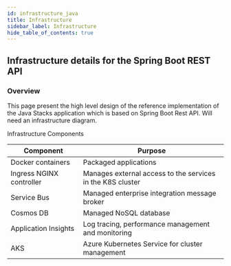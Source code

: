 ```yaml
---
id: infrastructure_java
title: Infrastructure
sidebar_label: Infrastructure
hide_table_of_contents: true
---
```


## Infrastructure details for the Spring Boot REST API

### Overview

This page present the high level design of the reference implementation of the Java Stacks
application which is based on Spring Boot Rest API.
Will need an infrastructure diagram.

Infrastructure Components

<table>
    <thead>
        <tr>
            <th>Component</th>
            <th>Purpose</th>
        </tr>
    </thead>
    <tbody>
        <tr>
            <td>Docker containers</td>
            <td>Packaged applications</td>
        </tr>
        <tr>
            <td>Ingress NGINX controller</td>
            <td>Manages external access to the services in the K8S cluster</td>
        </tr>
        <tr>
            <td>Service Bus</td>
            <td>Managed enterprise integration message broker</td>
        </tr>
        <tr>
            <td>Cosmos DB</td>
            <td>Managed NoSQL database</td>
        </tr>
        <tr>
            <td>Application Insights</td>
            <td>Log tracing, performance management and monitoring</td>
        </tr>
        <tr>
            <td>AKS</td>
            <td>Azure Kubernetes Service for cluster management</td>
        </tr>
    </tbody>
</table>
